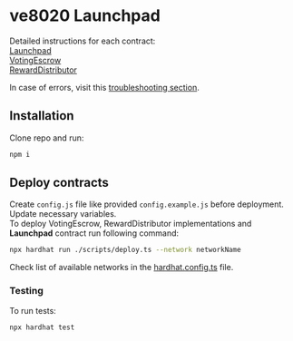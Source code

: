 # ve8020 Launchpad

Detailed instructions for each contract:  
[Launchpad](./docs/1_Launchpad.md)  
[VotingEscrow](./docs/2_VotingEscrow.md)  
[RewardDistributor](./docs/3_RewardDistributor.md)  

In case of errors, visit this [troubleshooting section](./docs/misc_docs/Troubleshooting.md).


## Installation
Clone repo and run:  

```sh
npm i
```


## Deploy contracts
Create `config.js` file like provided `config.example.js` before deployment. Update necessary variables.  
To deploy VotingEscrow, RewardDistributor implementations and **Launchpad** contract run following command:  
```sh
npx hardhat run ./scripts/deploy.ts --network networkName
```
Check list of available networks in the [hardhat.config.ts](./hardhat.config.ts) file.


### Testing
To run tests:  
```sh
npx hardhat test  
```

